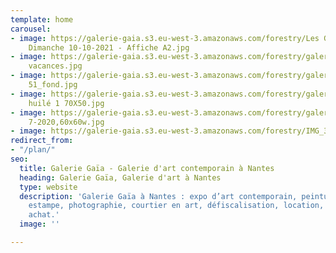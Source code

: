 ```yaml
---
template: home
carousel:
- image: https://galerie-gaia.s3.eu-west-3.amazonaws.com/forestry/Les Galeries, Le
    Dimanche 10-10-2021 - Affiche A2.jpg
- image: https://galerie-gaia.s3.eu-west-3.amazonaws.com/forestry/galerie-gaia-isabelle-healy-les
    vacances.jpg
- image: https://galerie-gaia.s3.eu-west-3.amazonaws.com/forestry/galerie-gaia-versantsSTRATES
    51_fond.jpg
- image: https://galerie-gaia.s3.eu-west-3.amazonaws.com/forestry/galerie-gaia-francoise-paressant-papier
    huilé 1 70X50.jpg
- image: https://galerie-gaia.s3.eu-west-3.amazonaws.com/forestry/galerie-gaia-aline-isoardstation
    7-2020,60x60w.jpg
- image: https://galerie-gaia.s3.eu-west-3.amazonaws.com/forestry/IMG_3509.jpg
redirect_from:
- "/plan/"
seo:
  title: Galerie Gaïa - Galerie d'art contemporain à Nantes
  heading: Galerie Gaïa, Galerie d'art à Nantes
  type: website
  description: 'Galerie Gaïa à Nantes : expo d’art contemporain, peinture, sculpture,
    estampe, photographie, courtier en art, défiscalisation, location, prêt avant
    achat.'
  image: ''

---
```

